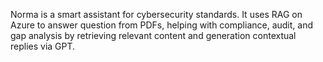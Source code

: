 Norma is a smart assistant for cybersecurity standards. It uses RAG on Azure to answer question from PDFs, helping with compliance, audit, and gap analysis by retrieving relevant content and generation contextual replies via GPT.
